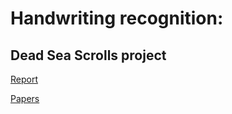 # Handwriting recognition: 
## Dead Sea Scrolls project

[Report](https://www.overleaf.com/7712926279ydtkjbhwzrhd)


[Papers](https://drive.google.com/drive/folders/17-tgWwNroZO8sRHVJ1ln5i2H5L8TQzax?usp=sharing)
